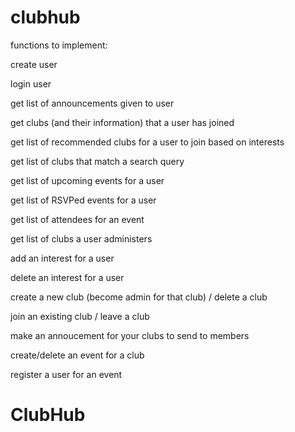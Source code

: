 # clubhub

functions to implement:

create user 

login user

get list of announcements given to user

get clubs (and their information) that a user has joined 

get list of recommended clubs for a user to join based on interests

get list of clubs that match a search query

get list of upcoming events for a user

get list of RSVPed events for a user

get list of attendees for an event

get list of clubs a user administers

add an interest for a user

delete an interest for a user

create a new club (become admin for that club) / delete a club

join an existing club / leave a club

make an annoucement for your clubs to send to members 

create/delete an event for a club

register a user for an event
# ClubHub
